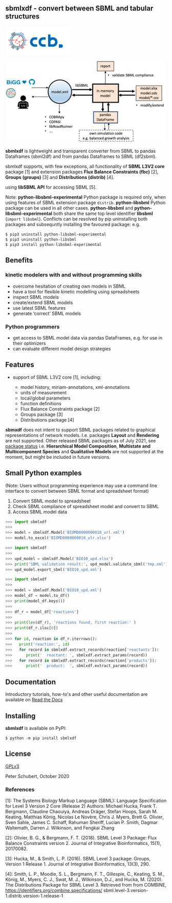 ## sbmlxdf - convert between SBML and tabular structures

<img src="https://github.com/paschubert/images/blob/e45875f836c7409e18c1e9afbd4cf5679b979da3/ccb_logo-2.0.1.png" alt="CCB logo"
width="200" />

![sbmlxdf](https://github.com/paschubert/images/blob/e45875f836c7409e18c1e9afbd4cf5679b979da3/sbmlxdf_diagramm.png)


**sbmlxdf** is lightweight and transparent converter from
SBML to pandas Dataframes (sbml2df) and
from pandas Dataframes to SBML (df2sbml).

sbmlxdf supports, with few exceptions, all functionality of **SBML L3V2
core** package [1] and extension packages **Flux Balance Constraints
(fbc)** [2], **Groups (groups)** [3] and **Distributions
(distrib)** [4].

using **libSBML API** for accessing SBML [5].

Note: **python-libsbml-experimental** Python package is required only,
when using features of SBML extension package `distrib`. 
**python-libsbml** Python package can be used in all other cases.
**python-libsbml** and **python-libsbml-experimental** both share the 
same top level identifier **libsbml** (`import libsbml`). Conflicts can be resolved by
pip uninstalling both packages and subsequntly installing the 
favoured package: e.g.

    $ pip3 uninstall python-libsbml-experimental
    $ pip3 uninstall python-libsbml
    $ pip3 install python-libsbml-experimental

## Benefits

### kinetic modelers with and without programming skills
- overcome hesitation of creating own models in SBML
- have a tool for flexible kinetic modelling using spreadsheets
- inspect SBML models
- create/extend SBML models
- use latest SBML features
- generate ‘correct’ SBML models

### Python programmers
- get access to SBML model data via pandas DataFrames,
  e.g. for use in their optimizers
- can evaluate different model design strategies

## Features
- support of SBML L3V2 core [1], including:

  - model history, miriam-annotations, xml-annotations
  - units of measurement
  - local/global parameters
  - function definitions
  - Flux Balance Constraints package [2]
  - Groups package [3]
  - Distributions package [4]

 **sbmxdf** does not intent to support SBML packages related to graphical
 representations of network models. I.e. packages **Layout** and
 **Rendering** are not supported. Other released SBML packages as of July
 2021, see [package status](http://sbml.org/Documents/Specifications)
 i.e. **Hierarchical Model Composition**,
 **Multistate and Multicomponent Species** and **Qualitative Models** are
 not supported at the moment, but might be included in future versions.

## Small Python examples

(Note: Users without programming experience may use a command line interface
to convert between SBML format and spreadsheet format)

   1. Convert SBML model to spreadsheet
   2. Check SBML compliance of spreadsheet model and convert to SBML
   3. Access SBML model data

```python
>>> import sbmlxdf
>>>
>>> model = sbmlxdf.Model('BIOMD0000000010_url.xml')
>>> model.to_excel('BIOMD0000000010_ulr.xlsx')
```

```python
>>> import sbmlxdf
>>>
>>> upd_model = sbmlxdf.Model('BIO10_upd.xlsx')
>>> print('SBML validation result:', upd_model.validate_sbml('tmp.xml'))
>>> upd_model.export_sbml('BIO10_upd.xml')
```

```python
>>> import sbmlxdf
>>>
>>> model = sbmlxdf.Model('BIO10_upd.xml')
>>> model_df = model.to_df()
>>> print(model_df.keys())
>>>
>>> df_r = model_df['reactions']
>>>
>>> print(len(df_r), 'reactions found, first reaction:' )
>>> print(df_r.iloc[0])
>>>
>>> for id, reaction in df_r.iterrows():
>>>   print('reaction:', id)
>>>   for record in sbmlxdf.extract_records(reaction['reactants']):
>>>      print('  reactant: ', sbmlxdf.extract_params(record))
>>>   for record in sbmlxdf.extract_records(reaction['products']):
>>>      print('  product:  ', sbmlxdf.extract_params(record))
```

## Documentation

Introductory tutorials, how-to's and other useful documentation are available
on [Read the Docs](https://sbmlxdf.readthedocs.io/en/latest/index.html)

## Installing

**sbmlxdf** is available on PyPI:

```console
$ python -m pip install sbmlxdf
```

## License

[GPLv3](LICENSE.txt)


Peter Schubert, October 2020

### References

[1]: The Systems Biology Markup Language (SBML): Language Specification for
Level 3 Version 2 Core (Release 2) Authors: Michael Hucka, Frank T. Bergmann,
Claudine Chaouiya, Andreas Dräger, Stefan Hoops, Sarah M. Keating, Matthias
König, Nicolas Le Novère, Chris J. Myers, Brett G. Olivier, Sven Sahle,
James C. Schaff, Rahuman Sheriff, Lucian P. Smith, Dagmar Waltemath,
Darren J. Wilkinson, and Fengkai Zhang

[2]: Olivier, B. G., & Bergmann, F. T. (2018). SBML Level 3 Package:
Flux Balance Constraints version 2. Journal of Integrative Bioinformatics,
15(1), 20170082.

[3]: Hucka, M., & Smith, L. P. (2016). SBML Level 3 package: Groups,
Version 1 Release 1. Journal of Integrative Bioinformatics, 13(3), 290.

[4]: Smith, L. P., Moodie, S. L., Bergmann, F. T., Gillespie, C., Keating,
S. M., König, M., Myers, C. J., Swat, M. J., Wilkinson, D.J.,
and Hucka, M. (2020). The Distributions Package for SBML Level 3.
Retrieved from from COMBINE, https://identifiers.org/combine.specifications/
sbml.level-3.version-1.distrib.version-1.release-1
